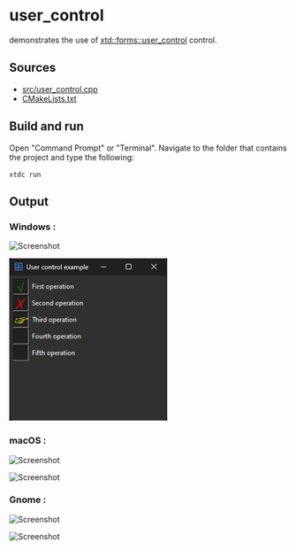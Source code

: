 # user_control

demonstrates the use of [xtd::forms::user_control](https://gammasoft71.github.io/xtd/reference_guides/latest/classxtd_1_1forms_1_1user__control.html) control.

## Sources

* [src/user_control.cpp](src/user_control.cpp)
* [CMakeLists.txt](CMakeLists.txt)

## Build and run

Open "Command Prompt" or "Terminal". Navigate to the folder that contains the project and type the following:

```shell
xtdc run
```

## Output

### Windows :

![Screenshot](../../../../docs/pictures/examples/user_control_w.png)

![Screenshot](../../../../docs/pictures/examples/user_control_wd.png)

### macOS :

![Screenshot](../../../../docs/pictures/examples/user_control_m.png)

![Screenshot](../../../../docs/pictures/examples/user_control_md.png)

### Gnome :

![Screenshot](../../../../docs/pictures/examples/user_control_g.png)

![Screenshot](../../../../docs/pictures/examples/user_control_gd.png)
